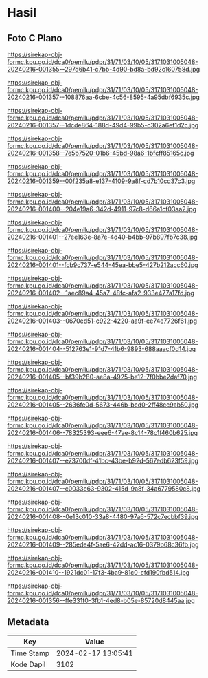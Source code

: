 # Hasil

## Foto C Plano

https://sirekap-obj-formc.kpu.go.id/dca0/pemilu/pdpr/31/71/03/10/05/3171031005048-20240216-001355--297d6b41-c7bb-4d90-bd8a-bd92c160758d.jpg

https://sirekap-obj-formc.kpu.go.id/dca0/pemilu/pdpr/31/71/03/10/05/3171031005048-20240216-001357--108876aa-6cbe-4c56-8595-4a95dbf6935c.jpg

https://sirekap-obj-formc.kpu.go.id/dca0/pemilu/pdpr/31/71/03/10/05/3171031005048-20240216-001357--1dcde864-188d-49d4-99b5-c302a6ef1d2c.jpg

https://sirekap-obj-formc.kpu.go.id/dca0/pemilu/pdpr/31/71/03/10/05/3171031005048-20240216-001358--7e5b7520-01b6-45bd-98a6-1bfcff85165c.jpg

https://sirekap-obj-formc.kpu.go.id/dca0/pemilu/pdpr/31/71/03/10/05/3171031005048-20240216-001359--00f235a8-e137-4109-9a8f-cd7b10cd37c3.jpg

https://sirekap-obj-formc.kpu.go.id/dca0/pemilu/pdpr/31/71/03/10/05/3171031005048-20240216-001400--204e19a6-342d-4911-97c8-d66a1cf03aa2.jpg

https://sirekap-obj-formc.kpu.go.id/dca0/pemilu/pdpr/31/71/03/10/05/3171031005048-20240216-001401--27ee163e-8a7e-4d40-b4bb-97b897fb7c38.jpg

https://sirekap-obj-formc.kpu.go.id/dca0/pemilu/pdpr/31/71/03/10/05/3171031005048-20240216-001401--fcb9c737-e544-45ea-bbe5-427b212acc60.jpg

https://sirekap-obj-formc.kpu.go.id/dca0/pemilu/pdpr/31/71/03/10/05/3171031005048-20240216-001402--1aec89a4-45a7-48fc-afa2-933e477a17fd.jpg

https://sirekap-obj-formc.kpu.go.id/dca0/pemilu/pdpr/31/71/03/10/05/3171031005048-20240216-001403--0670ed51-c922-4220-aa9f-ee74e7726f61.jpg

https://sirekap-obj-formc.kpu.go.id/dca0/pemilu/pdpr/31/71/03/10/05/3171031005048-20240216-001404--512763e1-91d7-41b6-9893-688aaacf0d14.jpg

https://sirekap-obj-formc.kpu.go.id/dca0/pemilu/pdpr/31/71/03/10/05/3171031005048-20240216-001405--bf39b280-ae8a-4925-be12-7f0bbe2daf70.jpg

https://sirekap-obj-formc.kpu.go.id/dca0/pemilu/pdpr/31/71/03/10/05/3171031005048-20240216-001405--2636fe0d-5673-446b-bcd0-2ff48cc9ab50.jpg

https://sirekap-obj-formc.kpu.go.id/dca0/pemilu/pdpr/31/71/03/10/05/3171031005048-20240216-001406--78325393-eee6-47ae-8c14-78c1f460b625.jpg

https://sirekap-obj-formc.kpu.go.id/dca0/pemilu/pdpr/31/71/03/10/05/3171031005048-20240216-001407--e73700df-41bc-43be-b92d-567edb623f59.jpg

https://sirekap-obj-formc.kpu.go.id/dca0/pemilu/pdpr/31/71/03/10/05/3171031005048-20240216-001407--c0033c63-9302-415d-9a8f-34a6779580c8.jpg

https://sirekap-obj-formc.kpu.go.id/dca0/pemilu/pdpr/31/71/03/10/05/3171031005048-20240216-001408--0e13c010-33a8-4480-97a6-572c7ecbbf39.jpg

https://sirekap-obj-formc.kpu.go.id/dca0/pemilu/pdpr/31/71/03/10/05/3171031005048-20240216-001409--285ede4f-5ae6-42dd-ac16-0379b68c36fb.jpg

https://sirekap-obj-formc.kpu.go.id/dca0/pemilu/pdpr/31/71/03/10/05/3171031005048-20240216-001410--1921dc01-17f3-4ba9-81c0-cfd190fbd514.jpg

https://sirekap-obj-formc.kpu.go.id/dca0/pemilu/pdpr/31/71/03/10/05/3171031005048-20240216-001356--ffe331f0-3fb1-4ed8-b05e-85720d8445aa.jpg


## Metadata

| Key        | Value               |
| ---------- | ------------------- |
| Time Stamp | 2024-02-17 13:05:41 |
| Kode Dapil | 3102                |



